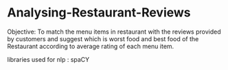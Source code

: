 # Analysing-Restaurant-Reviews

Objective: To match the menu items in restaurant with the reviews provided by customers and suggest which is worst food and best food of the Restaurant according to average rating of each menu item.

libraries used for nlp : spaCY
